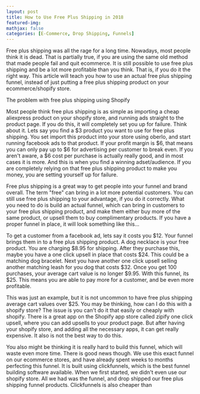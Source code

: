 ```yaml
---
layout: post
title: How to Use Free Plus Shipping in 2018
featured-img: 
mathjax: false
categories: [E-Commerce, Drop Shipping, Funnels]
---
```


Free plus shipping was all the rage for a long time. Nowadays, most people think it is dead. That is partially true, if you are using the same old method that made people fail and quit ecommerce. It is still possible to use free plus shipping and be a lot more profitable than you think. That is, if you do it the right way. This article will teach you how to use an actual free plus shipping funnel, instead of just putting a free plus shipping product on your ecommerce/shopify store. 

The problem with free plus shipping using Shopify

Most people think free plus shipping is as simple as importing a cheap aliexpress product on your shopify store, and running ads straight to the product page. If you do this, it will completely set you up for failure. Think about it. Lets say you find a $3 product you want to use for free plus shipping. You set import this product into your store using oberlo, and start running facebook ads to that product. If your profit margin is $6, that means you can only pay up to $6 for advertising per customer to break even. If you aren't aware, a $6 cost per purchase is actually really good, and in most cases it is more. And this is when you find a winning adset/audience. If you are completely relying on that free plus shipping product to make you money, you are setting yourself up for failure. 

Free plus shipping is a great way to get people into your funnel and brand overall. The term "free" can bring in a lot more potential customers. You can still use free plus shipping to your advantage, if you do it correctly. What you need to do is build an actual funnel, which can bring in customers to your free plus shipping product, and make them either buy more of the same product, or upsell them to buy complimentary products. If you have a proper funnel in place, it will look something like this...

To get a customer from a facebook ad, lets say it costs you $12. Your funnel brings them in to a free plus shipping product. A dog necklace is your free product. You are charging $8.95 for shipping. After they purchase this, maybe you have a one click upsell in place that costs $24. This could be a matching dog bracelet. Next you have another one click upsell selling another matching leash for you dog that costs $32. Once you get 100 purchases, your average cart value is no longer $9.95. With this funnel, its $25. This means you are able to pay more for a customer, and be even more profitable. 

This was just an example, but it is not uncommon to have free plus shipping average cart values over $25. You may be thinking, how can I do this with a shopify store? The issue is you can't do it that easily or cheaply with shopify. There is a great app on the Shopify app store called zipify one click upsell, where you can add upsells to your product page. But after having your shopify store, and adding all the necessary apps, it can get really expensive. It also is not the best way to do this.

You also might be thinking it is really hard to build this funnel, which will waste even more time. There is good news though. We use this exact funnel on our ecommerce stores, and have already spent weeks to months perfecting this funnel. It is built using clickfunnels, which is the best funnel building software available. When we first started, we didn't even use our shopify store. All we had was the funnel, and drop shipped our free plus shipping funnel products. Clickfunnels is also cheaper than 